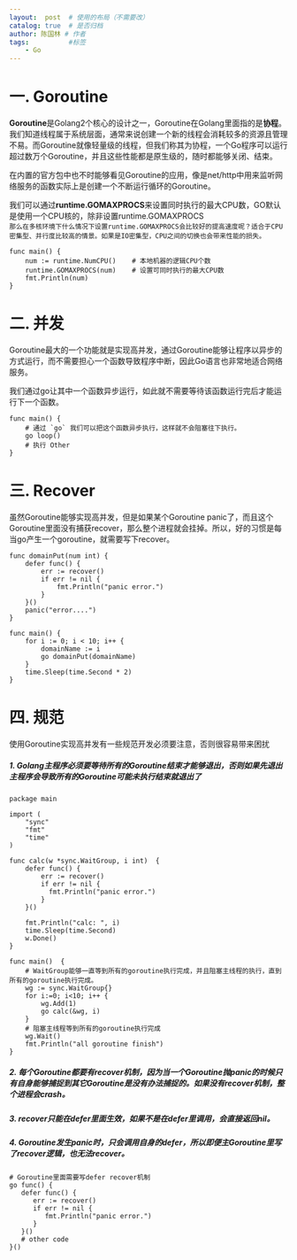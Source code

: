 ```yaml
---
layout:  post  # 使用的布局（不需要改）
catalog: true  # 是否归档
author: 陈国林 # 作者
tags:          #标签
    - Go
---
```


# 一. Goroutine
**Goroutine**是Golang2个核心的设计之一，Goroutine在Golang里面指的是**协程**。我们知道线程属于系统层面，通常来说创建一个新的线程会消耗较多的资源且管理不易。而Goroutine就像轻量级的线程，但我们称其为协程，一个Go程序可以运行超过数万个Goroutine，并且这些性能都是原生级的，随时都能够关闭、结束。

在内置的官方包中也不时能够看见Goroutine的应用，像是net/http中用来监听网络服务的函数实际上是创建一个不断运行循环的Goroutine。

我们可以通过**runtime.GOMAXPROCS**来设置同时执行的最大CPU数，GO默认是使用一个CPU核的，除非设置runtime.GOMAXPROCS  
`那么在多核环境下什么情况下设置runtime.GOMAXPROCS会比较好的提高速度呢？适合于CPU密集型、并行度比较高的情景。如果是IO密集型，CPU之间的切换也会带来性能的损失。`
```
func main() {
    num := runtime.NumCPU()    # 本地机器的逻辑CPU个数
    runtime.GOMAXPROCS(num)    # 设置可同时执行的最大CPU数
    fmt.Println(num)
}
```

# 二. 并发
Goroutine最大的一个功能就是实现高并发，通过Goroutine能够让程序以异步的方式运行，而不需要担心一个函数导致程序中断，因此Go语言也非常地适合网络服务。

我们通过go让其中一个函数异步运行，如此就不需要等待该函数运行完后才能运行下一个函数。
```
func main() {
    # 通过 `go` 我们可以把这个函数异步执行，这样就不会阻塞往下执行。
    go loop()
    # 执行 Other
}
```

# 三. Recover
虽然Goroutine能够实现高并发，但是如果某个Goroutine panic了，而且这个Goroutine里面没有捕获recover，那么整个进程就会挂掉。所以，好的习惯是每当go产生一个goroutine，就需要写下recover。
```
func domainPut(num int) {
    defer func() {
        err := recover()
        if err != nil {
            fmt.Println("panic error.")
        }
    }()
    panic("error....")
}

func main() {
    for i := 0; i < 10; i++ {
        domainName := i
        go domainPut(domainName)
    }
    time.Sleep(time.Second * 2)
}
```

# 四. 规范
使用Goroutine实现高并发有一些规范开发必须要注意，否则很容易带来困扰

##### 1. Golang主程序必须要等待所有的Goroutine结束才能够退出，否则如果先退出主程序会导致所有的Goroutine可能未执行结束就退出了
```
package main

import (
    "sync"
    "fmt"
    "time"
)

func calc(w *sync.WaitGroup, i int)  {
    defer func() {
        err := recover()
        if err != nil {
          fmt.Println("panic error.")
        }
    }()
    
    fmt.Println("calc: ", i)
    time.Sleep(time.Second)
    w.Done()
}

func main()  {
    # WaitGroup能够一直等到所有的goroutine执行完成，并且阻塞主线程的执行，直到所有的goroutine执行完成。
    wg := sync.WaitGroup{}    
    for i:=0; i<10; i++ {
        wg.Add(1)
        go calc(&wg, i)
    }
    # 阻塞主线程等到所有的goroutine执行完成
    wg.Wait()
    fmt.Println("all goroutine finish")
}
```

##### 2. 每个Goroutine都要有recover机制，因为当一个Goroutine抛panic的时候只有自身能够捕捉到其它Goroutine是没有办法捕捉的。如果没有recover机制，整个进程会crash。
##### 3. recover只能在defer里面生效，如果不是在defer里调用，会直接返回nil。 
##### 4. Goroutine发生panic时，只会调用自身的defer，所以即便主Goroutine里写了recover逻辑，也无法recover。 
```
# Goroutine里面需要写defer recover机制
go func() {
   defer func() {
      err := recover()
      if err != nil {
         fmt.Println("panic error.")
      }
   }()
   # other code
}()
```

